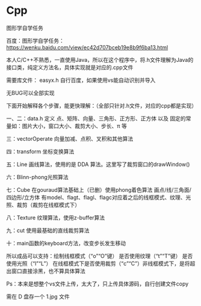 # Cpp
图形学自学任务

百度：图形学自学任务：https://wenku.baidu.com/view/ec42d707bceb19e8b9f6ba13.html

本人C/C++不熟悉，一直使用Java，所以在这个程序中，将.h文件理解为Java的接口类，纯定义方法名，具体实现就是对应的.cpp文件

需要库文件： easyx.h  自行百度，如果使用vs能自动识别并导入

无BUG可以全部实现

下面开始解释各个步骤，能更快理解：（全部只针对.h文件，对应的cpp都是实现）

一、二：data.h 定义 点、矩阵、向量、三角形、正方形、正方体 以及 固定的常量如：图片大小，窗口大小、裁剪大小、步长、π 等

三：vectorOperate 向量加减、点积、叉积和其他算法

四：transform  坐标变换算法

五：Line 画线算法，使用的是 DDA 算法。这里写了裁剪窗口的drawWindow() 

六：Blinn-phong光照算法

七：Cube 在gouraud算法基础上（已删）使用phong着色算法 画点/线/三角面/四边形/立方体  有model、flagt、flagl、flagc对应着之后的线框模式、纹理、光照、裁剪（裁剪在线框模式下）

八：Texture 纹理算法，使用z-buffer算法

九：cut  使用最基础的直线裁剪算法

十：main函数的keyboard方法，改变步长发生移动


所以成品可以支持：绘制线框模式（“o”“O”键） 是否使用纹理（“t”“T”键） 是否使用光照（“l”“L”）  在线框模式下是否使用裁剪（“c”“C”）非线框模式下，是将超出窗口直接涂黑，也不算具体算法

Ps：本来是想整个vs文件上传，太大了，只上传具体源码，自行创建文件copy

   需在 D 盘存一个 1.jpg 文件

